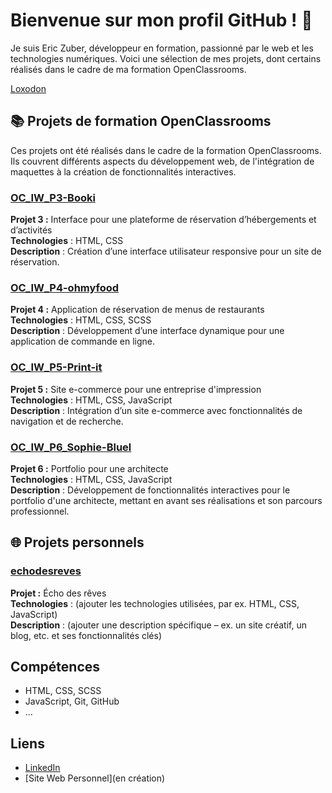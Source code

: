 # Bienvenue sur mon profil GitHub ! 👋

Je suis Eric Zuber, développeur en formation, passionné par le web et les technologies numériques. Voici une sélection de mes projets, dont certains réalisés dans le cadre de ma formation OpenClassrooms.

[Loxodon](https://static.wikia.nocookie.net/asharia/images/7/7f/UA-ravnica.jpg/revision/latest?cb=20200128215113&path-prefix=fr)

## 📚 Projets de formation OpenClassrooms

Ces projets ont été réalisés dans le cadre de la formation OpenClassrooms. Ils couvrent différents aspects du développement web, de l'intégration de maquettes à la création de fonctionnalités interactives.

### [OC_IW_P3-Booki](https://github.com/Ricomaldo/OC_IW_P3-Booki)
**Projet 3 :** Interface pour une plateforme de réservation d’hébergements et d’activités  
**Technologies** : HTML, CSS  
**Description** : Création d’une interface utilisateur responsive pour un site de réservation.

### [OC_IW_P4-ohmyfood](https://github.com/Ricomaldo/OC_IW_P4-ohmyfood)
**Projet 4 :** Application de réservation de menus de restaurants  
**Technologies** : HTML, CSS, SCSS  
**Description** : Développement d’une interface dynamique pour une application de commande en ligne.

### [OC_IW_P5-Print-it](https://github.com/Ricomaldo/OC_IW_P5-Print-it)
**Projet 5 :** Site e-commerce pour une entreprise d'impression  
**Technologies** : HTML, CSS, JavaScript  
**Description** : Intégration d’un site e-commerce avec fonctionnalités de navigation et de recherche.

### [OC_IW_P6_Sophie-Bluel](https://github.com/Ricomaldo/OC_IW_P6_Sophie-Bluel)
**Projet 6 :** Portfolio pour une architecte  
**Technologies** : HTML, CSS, JavaScript  
**Description** : Développement de fonctionnalités interactives pour le portfolio d'une architecte, mettant en avant ses réalisations et son parcours professionnel.

## 🌐 Projets personnels

### [echodesreves](https://github.com/Ricomaldo/echodesreves)
**Projet :** Écho des rêves  
**Technologies** : (ajouter les technologies utilisées, par ex. HTML, CSS, JavaScript)  
**Description** : (ajouter une description spécifique – ex. un site créatif, un blog, etc. et ses fonctionnalités clés)

## Compétences
- HTML, CSS, SCSS
- JavaScript, Git, GitHub
- ...

## Liens
- [LinkedIn]([https://www.linkedin.com/in/ton-nom-linkedin](https://www.linkedin.com/in/eric-zuber-b9060650/))
- [Site Web Personnel](en création)
